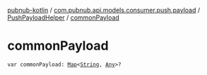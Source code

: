 [pubnub-kotlin](../../index.md) / [com.pubnub.api.models.consumer.push.payload](../index.md) / [PushPayloadHelper](index.md) / [commonPayload](./common-payload.md)

# commonPayload

`var commonPayload: `[`Map`](https://kotlinlang.org/api/latest/jvm/stdlib/kotlin.collections/-map/index.html)`<`[`String`](https://kotlinlang.org/api/latest/jvm/stdlib/kotlin/-string/index.html)`, `[`Any`](https://kotlinlang.org/api/latest/jvm/stdlib/kotlin/-any/index.html)`>?`